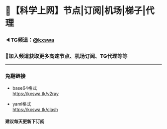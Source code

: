 # 🚀【科学上网】节点|订阅|机场|梯子|代理
### 🔈TG频道：[@kxswa](https://t.me/kxswa/) 
### 🔔加入频道获取更多高速节点、机场订阅、TG代理等等  
***  
### 免翻链接  
- base64格式  
https://kxswa.tk/v2ray  
  
- yaml格式  
https://kxswa.tk/clash

#### 建议每天更新下订阅
